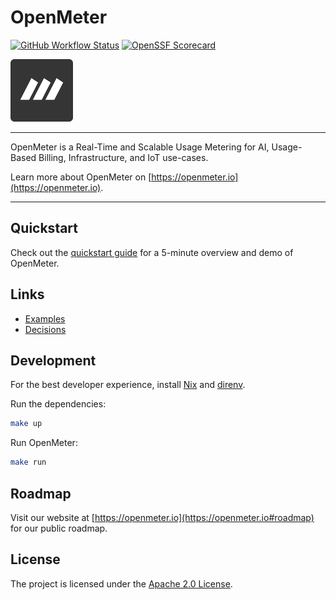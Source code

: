 # OpenMeter

[![GitHub Workflow Status](https://img.shields.io/github/actions/workflow/status/openmeterio/openmeter/ci.yaml?style=flat-square)](https://github.com/openmeterio/openmeter/actions/workflows/ci.yaml)
[![OpenSSF Scorecard](https://api.securityscorecards.dev/projects/github.com/openmeterio/openmeter/badge?style=flat-square)](https://api.securityscorecards.dev/projects/github.com/openmeterio/openmeter)

<img src="assets/logo.png" width="100" alt="OpenMeter logo" />

----

OpenMeter is a Real-Time and Scalable Usage Metering for AI, Usage-Based Billing, Infrastructure, and IoT use-cases.

Learn more about OpenMeter on [https://openmeter.io](https://openmeter.io).

----

## Quickstart

Check out the [quickstart guide](/quickstart) for a 5-minute overview and demo of OpenMeter.

## Links

- [Examples](/examples)
- [Decisions](/docs/decisions)

## Development

For the best developer experience, install [Nix](https://nixos.org/download.html) and [direnv](https://direnv.net/docs/installation.html).

Run the dependencies:

```sh
make up
```

Run OpenMeter:

```sh
make run
```

## Roadmap

Visit our website at [https://openmeter.io](https://openmeter.io#roadmap) for our public roadmap.

## License

The project is licensed under the [Apache 2.0 License](LICENSE).

